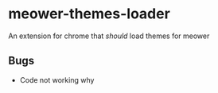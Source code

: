 # meower-themes-loader
An extension for chrome that *should* load themes for meower

## Bugs

- Code not working why
